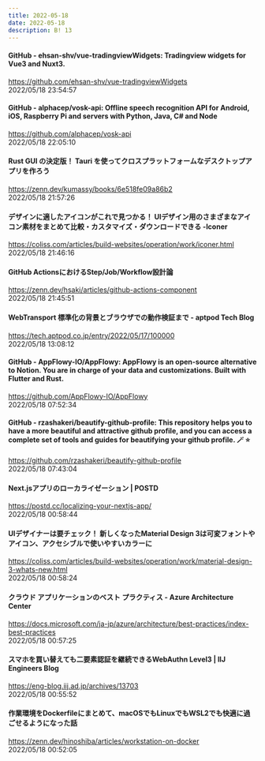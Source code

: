 ```yaml
---
title: 2022-05-18
date: 2022-05-18
description: B! 13
---
```


#### GitHub - ehsan-shv/vue-tradingviewWidgets: Tradingview widgets for Vue3 and Nuxt3.
https://github.com/ehsan-shv/vue-tradingviewWidgets<br>
2022/05/18 23:54:57<br>


#### GitHub - alphacep/vosk-api: Offline speech recognition API for Android, iOS, Raspberry Pi and servers with Python, Java, C# and Node
https://github.com/alphacep/vosk-api<br>
2022/05/18 22:05:10<br>


#### Rust GUI の決定版！ Tauri を使ってクロスプラットフォームなデスクトップアプリを作ろう
https://zenn.dev/kumassy/books/6e518fe09a86b2<br>
2022/05/18 21:57:26<br>


#### デザインに適したアイコンがこれで見つかる！ UIデザイン用のさまざまなアイコン素材をまとめて比較・カスタマイズ・ダウンロードできる -Iconer
https://coliss.com/articles/build-websites/operation/work/iconer.html<br>
2022/05/18 21:46:16<br>


#### GitHub ActionsにおけるStep/Job/Workflow設計論
https://zenn.dev/hsaki/articles/github-actions-component<br>
2022/05/18 21:45:51<br>


#### WebTransport 標準化の背景とブラウザでの動作検証まで - aptpod Tech Blog
https://tech.aptpod.co.jp/entry/2022/05/17/100000<br>
2022/05/18 13:08:12<br>


#### GitHub - AppFlowy-IO/AppFlowy: AppFlowy is an open-source alternative to Notion. You are in charge of your data and customizations. Built with Flutter and Rust.
https://github.com/AppFlowy-IO/AppFlowy<br>
2022/05/18 07:52:34<br>


#### GitHub - rzashakeri/beautify-github-profile: This repository helps you to have a more beautiful and attractive github profile, and you can access a complete set of tools and guides for beautifying your github profile. 🪄 ⭐
https://github.com/rzashakeri/beautify-github-profile<br>
2022/05/18 07:43:04<br>


#### Next.jsアプリのローカライゼーション | POSTD
https://postd.cc/localizing-your-nextjs-app/<br>
2022/05/18 00:58:44<br>


#### UIデザイナーは要チェック！ 新しくなったMaterial Design 3は可変フォントやアイコン、アクセシブルで使いやすいカラーに
https://coliss.com/articles/build-websites/operation/work/material-design-3-whats-new.html<br>
2022/05/18 00:58:24<br>


#### クラウド アプリケーションのベスト プラクティス - Azure Architecture Center
https://docs.microsoft.com/ja-jp/azure/architecture/best-practices/index-best-practices<br>
2022/05/18 00:57:25<br>


#### スマホを買い替えても二要素認証を継続できるWebAuthn Level3 | IIJ Engineers Blog
https://eng-blog.iij.ad.jp/archives/13703<br>
2022/05/18 00:55:52<br>


#### 作業環境をDockerfileにまとめて、macOSでもLinuxでもWSL2でも快適に過ごせるようになった話
https://zenn.dev/hinoshiba/articles/workstation-on-docker<br>
2022/05/18 00:52:05<br>


